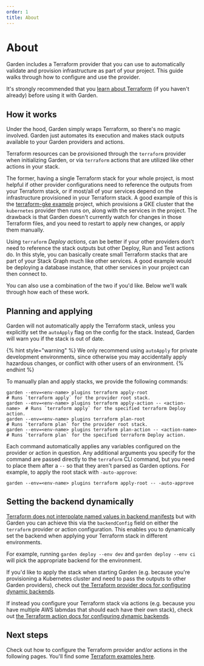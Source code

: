 ```yaml
---
order: 1
title: About
---
```


# About

Garden includes a Terraform provider that you can use to automatically validate and provision infrastructure as part of your project. This guide walks through how to configure and use the provider.

It's strongly recommended that you [learn about Terraform](https://developer.hashicorp.com/terraform/docs) (if you haven't already) before using it with Garden.

## How it works

Under the hood, Garden simply wraps Terraform, so there's no magic involved. Garden just automates its execution and makes stack outputs available to your Garden providers and actions.

Terraform resources can be provisioned through the `terraform` provider when initializing Garden, or via `terraform` actions that are utilized like other actions in your stack.

The former, having a single Terraform stack for your whole project, is most helpful if other provider configurations need to reference the outputs from your Terraform stack, or if most/all of your services depend on the infrastructure provisioned in your Terraform stack. A good example of this is the [terraform-gke example](https://github.com/garden-io/garden/tree/0.13.58/examples/terraform-gke) project, which provisions a GKE cluster that the `kubernetes` provider then runs on, along with the services in the project. The drawback is that Garden doesn't currently watch for changes in those Terraform files, and you need to restart to apply new changes, or apply them manually.

Using `terraform` _Deploy actions_, can be better if your other providers don't need to reference the stack outputs but other Deploy, Run and Test actions do. In this style, you can basically create small Terraform stacks that are part of your Stack Graph much like other services. A good example would be deploying a database instance, that other services in your project can then connect to.

You can also use a combination of the two if you'd like. Below we'll walk through how each of these work.

## Planning and applying

Garden will not automatically apply the Terraform stack, unless you explicitly set the `autoApply` flag on the config for the stack. Instead, Garden will warn you if the stack is out of date.

{% hint style="warning" %}
We only recommend using `autoApply` for private development environments, since otherwise you may accidentally apply hazardous changes, or conflict with other users of an environment.
{% endhint %}

To manually plan and apply stacks, we provide the following commands:

```console
garden --env=<env-name> plugins terraform apply-root                     # Runs `terraform apply` for the provider root stack.
garden --env=<env-name> plugins terraform apply-action -- <action-name>  # Runs `terraform apply` for the specified terraform Deploy action.
garden --env=<env-name> plugins terraform plan-root                      # Runs `terraform plan` for the provider root stack.
garden --env=<env-name> plugins terraform plan-action -- <action-name>   # Runs `terraform plan` for the specified terraform Deploy action.
```

Each command automatically applies any variables configured on the provider or action in question. Any additional arguments you specify for the command are passed directly to the `terraform` CLI command, but you need to place them after a `--` so that they aren't parsed as Garden options. For example, to apply the root stack with `-auto-approve`:

```console
garden --env=<env-name> plugins terraform apply-root -- -auto-approve
```

## Setting the backend dynamically

[Terraform does not interpolate named values in backend manifests](https://developer.hashicorp.com/terraform/language/backend) but with Garden you can achieve this via the `backendConfig` field on either the `terraform` provider or action configuration. This enables you to dynamically set the backend when applying your Terraform stack in different environments.

For example, running `garden deploy --env dev` and `garden deploy --env ci` will pick the appropriate backend for the environment.

If you'd like to apply the stack when starting Garden (e.g. because you're provisioning a Kubernetes cluster and need to pass the outputs to other Garden providers), check out [the Terraform provider docs for configuring dynamic backends](./configure-provider.md#setting-the-backend-dynamically).

If instead you configure your Terraform stack via actions (e.g. because you have
multiple AWS labmdas that should each have their own stack), check out [the Terraform action docs for configuring dynamic backends](./actions.md#setting-the-backend-dynamically).

## Next steps

Check out how to configure the Terraform provider and/or actions in the following pages.
You'll find some [Terraform examples here](https://github.com/garden-io/garden/tree/0.13.58/examples).

